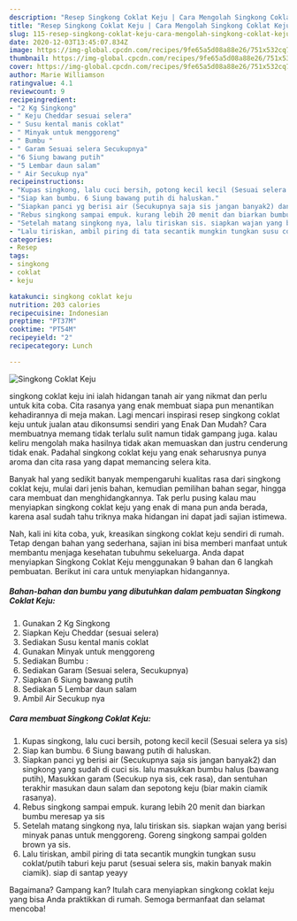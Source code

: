 ```yaml
---
description: "Resep Singkong Coklat Keju | Cara Mengolah Singkong Coklat Keju Yang Lezat"
title: "Resep Singkong Coklat Keju | Cara Mengolah Singkong Coklat Keju Yang Lezat"
slug: 115-resep-singkong-coklat-keju-cara-mengolah-singkong-coklat-keju-yang-lezat
date: 2020-12-03T13:45:07.834Z
image: https://img-global.cpcdn.com/recipes/9fe65a5d08a88e26/751x532cq70/singkong-coklat-keju-foto-resep-utama.jpg
thumbnail: https://img-global.cpcdn.com/recipes/9fe65a5d08a88e26/751x532cq70/singkong-coklat-keju-foto-resep-utama.jpg
cover: https://img-global.cpcdn.com/recipes/9fe65a5d08a88e26/751x532cq70/singkong-coklat-keju-foto-resep-utama.jpg
author: Marie Williamson
ratingvalue: 4.1
reviewcount: 9
recipeingredient:
- "2 Kg Singkong"
- " Keju Cheddar sesuai selera"
- " Susu kental manis coklat"
- " Minyak untuk menggoreng"
- " Bumbu "
- " Garam Sesuai selera Secukupnya"
- "6 Siung bawang putih"
- "5 Lembar daun salam"
- " Air Secukup nya"
recipeinstructions:
- "Kupas singkong, lalu cuci bersih, potong kecil kecil (Sesuai selera ya sis)"
- "Siap kan bumbu. 6 Siung bawang putih di haluskan."
- "Siapkan panci yg berisi air (Secukupnya saja sis jangan banyak2) dan singkong yang sudah di cuci sis. lalu masukkan bumbu halus (bawang putih), Masukkan garam (Secukup nya sis, cek rasa), dan sentuhan terakhir masukan daun salam dan sepotong keju (biar makin ciamik rasanya)."
- "Rebus singkong sampai empuk. kurang lebih 20 menit dan biarkan bumbu meresap ya sis"
- "Setelah matang singkong nya, lalu tiriskan sis. siapkan wajan yang berisi minyak panas untuk menggoreng. Goreng singkong sampai golden brown ya sis."
- "Lalu tiriskan, ambil piring di tata secantik mungkin tungkan susu coklat/putih taburi keju parut (sesuai selera sis, makin banyak makin ciamik). siap di santap yeayy"
categories:
- Resep
tags:
- singkong
- coklat
- keju

katakunci: singkong coklat keju 
nutrition: 203 calories
recipecuisine: Indonesian
preptime: "PT37M"
cooktime: "PT54M"
recipeyield: "2"
recipecategory: Lunch

---
```



![Singkong Coklat Keju](https://img-global.cpcdn.com/recipes/9fe65a5d08a88e26/751x532cq70/singkong-coklat-keju-foto-resep-utama.jpg)


singkong coklat keju ini ialah hidangan tanah air yang nikmat dan perlu untuk kita coba. Cita rasanya yang enak membuat siapa pun menantikan kehadirannya di meja makan.
Lagi mencari inspirasi resep singkong coklat keju untuk jualan atau dikonsumsi sendiri yang Enak Dan Mudah? Cara membuatnya memang tidak terlalu sulit namun tidak gampang juga. kalau keliru mengolah maka hasilnya tidak akan memuaskan dan justru cenderung tidak enak. Padahal singkong coklat keju yang enak seharusnya punya aroma dan cita rasa yang dapat memancing selera kita.

Banyak hal yang sedikit banyak mempengaruhi kualitas rasa dari singkong coklat keju, mulai dari jenis bahan, kemudian pemilihan bahan segar, hingga cara membuat dan menghidangkannya. Tak perlu pusing kalau mau menyiapkan singkong coklat keju yang enak di mana pun anda berada, karena asal sudah tahu triknya maka hidangan ini dapat jadi sajian istimewa.




Nah, kali ini kita coba, yuk, kreasikan singkong coklat keju sendiri di rumah. Tetap dengan bahan yang sederhana, sajian ini bisa memberi manfaat untuk membantu menjaga kesehatan tubuhmu sekeluarga. Anda dapat menyiapkan Singkong Coklat Keju menggunakan 9 bahan dan 6 langkah pembuatan. Berikut ini cara untuk menyiapkan hidangannya.

<!--inarticleads1-->

##### Bahan-bahan dan bumbu yang dibutuhkan dalam pembuatan Singkong Coklat Keju:

1. Gunakan 2 Kg Singkong
1. Siapkan  Keju Cheddar (sesuai selera)
1. Sediakan  Susu kental manis coklat
1. Gunakan  Minyak untuk menggoreng
1. Sediakan  Bumbu :
1. Sediakan  Garam (Sesuai selera, Secukupnya)
1. Siapkan 6 Siung bawang putih
1. Sediakan 5 Lembar daun salam
1. Ambil  Air Secukup nya




<!--inarticleads2-->

##### Cara membuat Singkong Coklat Keju:

1. Kupas singkong, lalu cuci bersih, potong kecil kecil (Sesuai selera ya sis)
1. Siap kan bumbu. 6 Siung bawang putih di haluskan.
1. Siapkan panci yg berisi air (Secukupnya saja sis jangan banyak2) dan singkong yang sudah di cuci sis. lalu masukkan bumbu halus (bawang putih), Masukkan garam (Secukup nya sis, cek rasa), dan sentuhan terakhir masukan daun salam dan sepotong keju (biar makin ciamik rasanya).
1. Rebus singkong sampai empuk. kurang lebih 20 menit dan biarkan bumbu meresap ya sis
1. Setelah matang singkong nya, lalu tiriskan sis. siapkan wajan yang berisi minyak panas untuk menggoreng. Goreng singkong sampai golden brown ya sis.
1. Lalu tiriskan, ambil piring di tata secantik mungkin tungkan susu coklat/putih taburi keju parut (sesuai selera sis, makin banyak makin ciamik). siap di santap yeayy




Bagaimana? Gampang kan? Itulah cara menyiapkan singkong coklat keju yang bisa Anda praktikkan di rumah. Semoga bermanfaat dan selamat mencoba!
